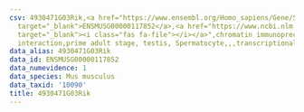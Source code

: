 ```yaml
---
csv: 4930471G03Rik,<a href="https://www.ensembl.org/Homo_sapiens/Gene/Summary?db=core;g=ENSMUSG00000117852"
  target="_blank">ENSMUSG00000117852</a>,<a href="https://www.ncbi.nlm.nih.gov/pubmed/25450459"
  target="_blank"><i class="fas fa-file"></i></a>",chromatin immunoprecipitation assay,direct
  interaction,prime adult stage, testis, Spermatocyte,,,transcriptional regulation,
data_alias: 4930471G03Rik
data_id: ENSMUSG00000117852
data_numevidence: 1
data_species: Mus musculus
data_taxid: '10090'
title: 4930471G03Rik
---
```

